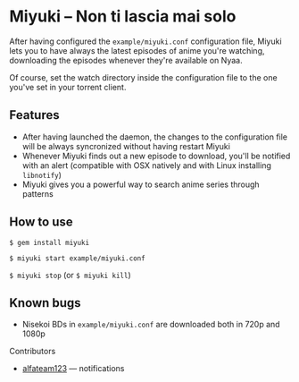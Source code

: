 Miyuki – Non ti lascia mai solo
===============================
After having configured the `example/miyuki.conf` configuration file, Miyuki lets you to have always the latest episodes of anime you're watching, downloading the episodes whenever they're available on Nyaa.

Of course, set the watch directory inside the configuration file to the one you've set in your torrent client.

Features
--------
- After having launched the daemon, the changes to the configuration file will be always syncronized without having restart Miyuki
- Whenever Miyuki finds out a new episode to download, you'll be notified with an alert (compatible with OSX natively and with Linux installing `libnotify`)
- Miyuki gives you a powerful way to search anime series through patterns

How to use
----------
`$ gem install miyuki`

`$ miyuki start example/miyuki.conf`

`$ miyuki stop` (or `$ miyuki kill`)

Known bugs
----------
- Nisekoi BDs in `example/miyuki.conf` are downloaded both in 720p and 1080p

Contributors
- [alfateam123](https://github.com/alfateam123) — notifications

